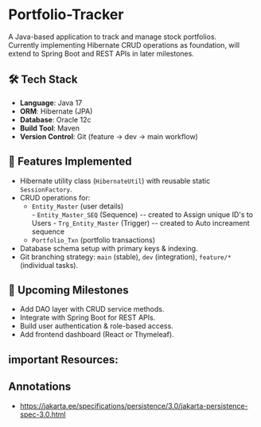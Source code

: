 # Portfolio-Tracker


A Java-based application to track and manage stock portfolios.  
Currently implementing Hibernate CRUD operations as foundation, will extend to Spring Boot and REST APIs in later milestones.

## 🛠 Tech Stack
- **Language**: Java 17  
- **ORM**: Hibernate (JPA)  
- **Database**: Oracle 12c  
- **Build Tool**: Maven  
- **Version Control**: Git (feature → dev → main workflow) 

## 🚀 Features Implemented
- Hibernate utility class (`HibernateUtil`) with reusable static `SessionFactory`.  
- CRUD operations for:  
  - `Entity_Master` (user details)  
        - `Entity_Master_SEQ` (Sequence) -- created to Assign unique ID's to Users
        - `Trg_Entity_Master` (Trigger)  -- created to Auto increament sequence
  - `Portfolio_Txn` (portfolio transactions)  
- Database schema setup with primary keys & indexing.  
- Git branching strategy: `main` (stable), `dev` (integration), `feature/*` (individual tasks).  


## 🔮 Upcoming Milestones
- Add DAO layer with CRUD service methods.  
- Integrate with Spring Boot for REST APIs.  
- Build user authentication & role-based access.  
- Add frontend dashboard (React or Thymeleaf). 




## important Resources:
## Annotations 
- https://jakarta.ee/specifications/persistence/3.0/jakarta-persistence-spec-3.0.html